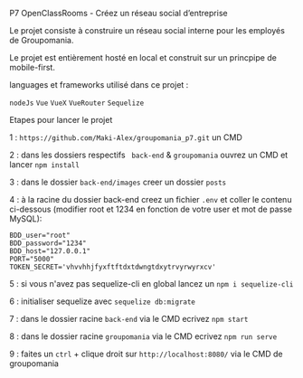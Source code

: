 P7 OpenClassRooms - Créez un réseau social d’entreprise

Le projet consiste à construire un réseau social interne pour les employés de Groupomania.

Le projet est entièrement hosté en local et construit sur un princpipe de mobile-first.

languages et frameworks utilisé dans ce projet :

`nodeJs`
`Vue`
`VueX`
`VueRouter`
`Sequelize`

Etapes pour lancer le projet

1 : ``https://github.com/Maki-Alex/groupomania_p7.git`` un CMD

2 : dans les dossiers respectifs `` back-end`` & ``groupomania`` ouvrez un CMD et lancer ``npm install``

3 : dans le dossier ``back-end/images`` creer un dossier ``posts``

4 : à la racine du dossier back-end creez un fichier ``.env`` et coller le contenu ci-dessous (modifier root et 1234 en fonction de votre user et mot de passe MySQL):

```
BDD_user="root"
BDD_password="1234"
BDD_host="127.0.0.1"
PORT="5000"
TOKEN_SECRET='vhvvhhjfyxftftdxtdwngtdxytrvyrwyrxcv'
```

5 : si vous n'avez pas sequelize-cli en global lancez un ``npm i sequelize-cli``

6 : initialiser sequelize avec `` sequelize db:migrate ``

7 : dans le dossier racine ``back-end`` via le CMD ecrivez `` npm start ``

8 : dans le dossier racine ``groupomania`` via le CMD ecrivez `` npm run serve ``

9 : faites un ``ctrl`` + clique droit sur ``http://localhost:8080/`` via le CMD de groupomania 

